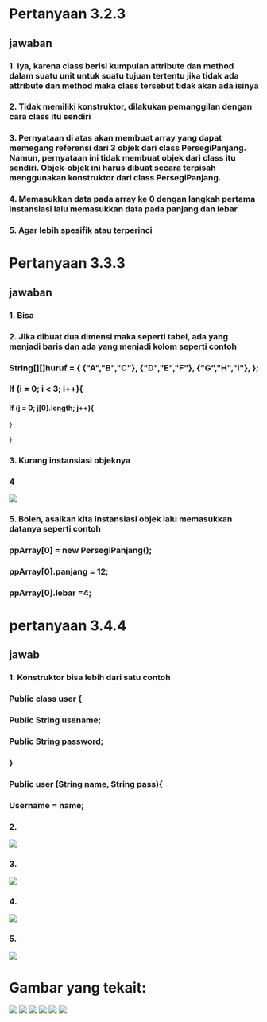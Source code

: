 # Pertanyaan 3.2.3
## jawaban
### 1.	Iya, karena class berisi kumpulan attribute dan method dalam suatu unit untuk suatu tujuan tertentu jika tidak ada attribute dan method maka class tersebut tidak akan ada isinya
### 2.	Tidak memiliki konstruktor, dilakukan pemanggilan dengan cara class itu sendiri
### 3.	Pernyataan di atas akan membuat array yang dapat memegang referensi dari 3 objek dari class PersegiPanjang. Namun, pernyataan ini tidak membuat objek dari class itu sendiri. Objek-objek ini harus dibuat secara terpisah menggunakan konstruktor dari class PersegiPanjang.
### 4.	Memasukkan data pada array ke 0 dengan langkah pertama instansiasi lalu memasukkan data pada panjang dan lebar
### 5.	Agar lebih spesifik atau terperinci

# Pertanyaan 3.3.3
## jawaban
### 1.	Bisa
### 2.	Jika dibuat dua dimensi maka seperti tabel, ada yang menjadi baris dan ada yang menjadi kolom seperti contoh
### String[][]huruf = { {"A","B","C"}, {"D","E","F"}, {"G","H","I"}, };
### If (i = 0; i < 3; i++){
#### If (j = 0; j[0].length; j++){
	}
}
### 3.	Kurang instansiasi objeknya
### 4
<img src = "3.3 pertanyaan4.png">

### 5.	Boleh, asalkan kita instansiasi objek lalu memasukkan datanya seperti contoh
### ppArray[0] = new PersegiPanjang();
### ppArray[0].panjang = 12;
### ppArray[0].lebar =4;

# pertanyaan 3.4.4
## jawab
### 1.	Konstruktor bisa lebih dari satu contoh
### Public class user {
### Public String usename;
### Public String password;
### }

### Public user (String name, String pass){
### Username = name;

### 2.
<img src = "pertanyaan2.png">

### 3.
<img src = "pertanyaan3.png">

### 4.
<img src = "pertanyaan4.png">

### 5.
<img src = "pertanyaan5.png">

# Gambar yang tekait:
<img src = "3.2.png">
<img src = "3.2 main.png">
<img src = "3.3.png">
<img src = "3.3 main.png">
<img src = "3.4.png">
<img src = "3.4 main.png">
